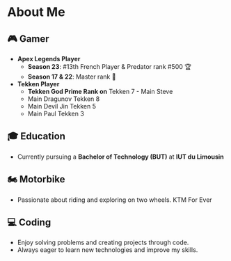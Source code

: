 <!--## Hi there 👋


**sdelmart/sdelmart** is a ✨ _special_ ✨ repository because its `README.md` (this file) appears on your GitHub profile.
-->
# About Me

## 🎮 Gamer
- **Apex Legends Player**
  - **Season 23**: #13th French Player & Predator rank #500 🏆
  - **Season 17 & 22**: Master rank 💪
- **Tekken Player**
  - **Tekken God Prime Rank on** Tekken 7 - Main Steve
  - Main Dragunov Tekken 8
  - Main Devil Jin Tekken 5
  - Main Paul Tekken 3

## 🎓 Education
- Currently pursuing a **Bachelor of Technology (BUT)** at **IUT du Limousin**

## 🏍️ Motorbike
- Passionate about riding and exploring on two wheels. KTM For Ever

## 💻 Coding
- Enjoy solving problems and creating projects through code.
- Always eager to learn new technologies and improve my skills.



